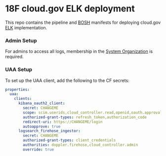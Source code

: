 # 18F cloud.gov ELK deployment

This repo contains the pipeline and [BOSH](https://bosh.io) manifests for deploying cloud.gov [ELK](https://www.elastic.co/videos/introduction-to-the-elk-stack) implementation.

### Admin Setup
For admins to access all logs, membership in the [System Organization](https://github.com/18F/cg-deploy-logsearch/blob/cf9271ae1ff2bc0464ca57a87b76e9ffc7ce01ab/logsearch-jobs.yml#L201) is required.

### UAA Setup

To set up the UAA client, add the following to the CF secrets:

```yaml
properties:
  uaa:
    clients:
      kibana_oauth2_client:
        secret: CHANGEME
        scope: scim.userids,cloud_controller.read,openid,oauth.approvals
        authorized-grant-types: refresh_token,authorization_code
        redirect-uri: https://CHANGEME/login
        autoapprove: true
      logsearch_firehose_ingestor:
        secret: CHANGEME
        authorized-grant-types: client_credentials
        authorities: doppler.firehose,cloud_controller.admin
        override: true
```
